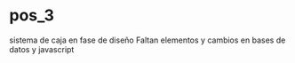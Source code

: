 # pos_3
sistema de caja en fase de diseño
Faltan elementos y cambios en bases de datos y javascript
